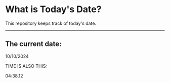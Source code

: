# What is Today's Date?
This repository keeps track of today's date.
* * *
 
## The current date:  
 10/10/2024 
  
  
 TIME IS ALSO THIS: 
  
 04:38.12 
  
  
